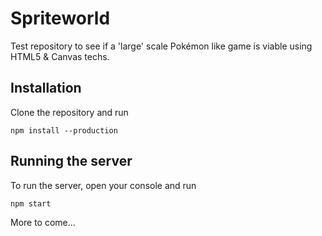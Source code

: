 # Spriteworld

Test repository to see if a 'large' scale Pokémon like game is viable using HTML5 & Canvas techs.

## Installation

Clone the repository and run

```
npm install --production
```

## Running the server

To run the server, open your console and run

```
npm start
```

More to come...